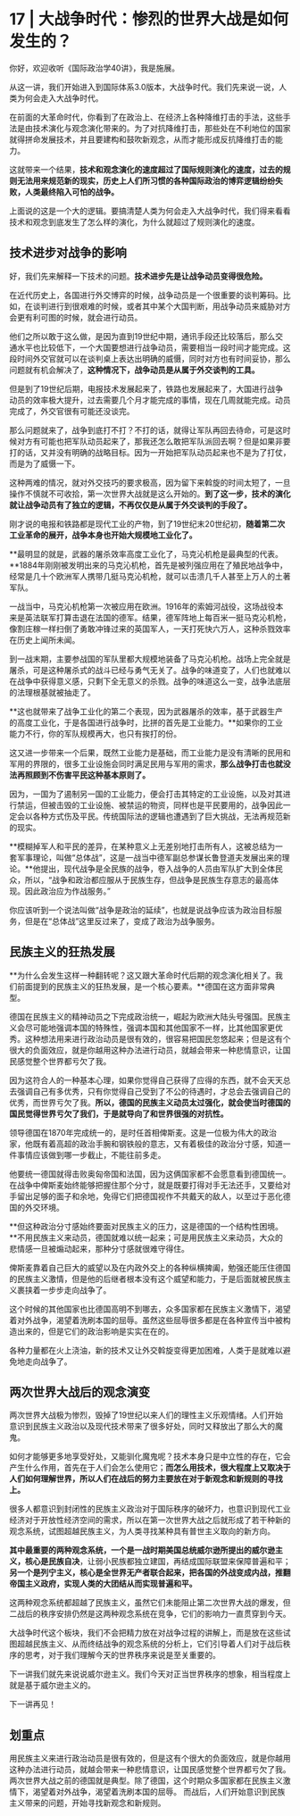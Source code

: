 # 17 | 大战争时代：惨烈的世界大战是如何发生的？

你好，欢迎收听《国际政治学40讲》，我是施展。

从这一讲，我们开始进入到国际体系3.0版本，大战争时代。我们先来说一说，人类为何会走入大战争时代。

在前面的大革命时代，你看到了在政治上、在经济上各种降维打击的手法，这些手法是由技术演化与观念演化带来的。为了对抗降维打击，那些处在不利地位的国家就得拼命发展技术，并且要建构和鼓吹新观念，从而才能形成反抗降维打击的能力。

这就带来一个结果，**技术和观念演化的速度超过了国际规则演化的速度，过去的规则无法用来规范新的现实，历史上人们所习惯的各种国际政治的博弈逻辑纷纷失败，人类最终陷入可怕的战争。**

上面说的这是一个大的逻辑。要搞清楚人类为何会走入大战争时代，我们得来看看技术和观念到底发生了怎么样的演化，为什么就超过了规则演化的速度。

## 技术进步对战争的影响

好，我们先来解释一下技术的问题。**技术进步先是让战争动员变得很危险。**

在近代历史上，各国进行外交博弈的时候，战争动员是一个很重要的谈判筹码。比如，在谈判进行到很艰难的时候，或者其中某个大国判断，用战争动员来威胁对方会更有利可图的时候，就会进行动员。

他们之所以敢于这么做，是因为直到19世纪中期，通讯手段还比较落后，那么交通水平也比较低下，一个大国要想进行战争动员，需要相当一段时间才能完成。这段时间外交官就可以在谈判桌上表达出明确的威慑，同时对方也有时间妥协，那么问题就有机会解决了，**这种情况下，战争动员是从属于外交谈判的工具。**

但是到了19世纪后期，电报技术发展起来了，铁路也发展起来了，大国进行战争动员的效率极大提升，过去需要几个月才能完成的事情，现在几周就能完成。动员完成了，外交官很有可能还没谈完。

那么问题就来了，战争到底打不打？不打的话，就得让军队再回去待命，可是这时候对方有可能也把军队动员起来了，那我还怎么敢把军队派回去啊？但是如果非要打的话，又并没有明确的战略目标。因为一开始把军队动员起来也不是为了打仗，而是为了威慑一下。

这种两难的情况，就对外交技巧的要求极高，因为留下来斡旋的时间太短了，一旦操作不慎就不可收拾，第一次世界大战就是这么开始的。**到了这一步，技术的演化就让战争动员有了独立的逻辑，不再仅仅是从属于外交谈判的手段了。**

刚才说的电报和铁路都是现代工业的产物，到了19世纪末20世纪初，**随着第二次工业革命的展开，战争本身也开始大规模地工业化了。**

**最明显的就是，武器的屠杀效率高度工业化了，马克沁机枪是最典型的代表。**1884年刚刚被发明出来的马克沁机枪，首先是被列强应用在了殖民地战争中，经常是几十个欧洲军人携带几挺马克沁机枪，就可以击溃几千人甚至上万人的土著军队。

一战当中，马克沁机枪第一次被应用在欧洲。1916年的索姆河战役，这场战役本来是英法联军打算击退在法国的德军。结果，德军阵地上每百米一挺马克沁机枪，像割庄稼一样扫倒了勇敢冲锋过来的英国军人，一天打死快六万人，这种杀戮效率在历史上闻所未闻。

到一战末期，主要参战国的军队里都大规模地装备了马克沁机枪。战场上完全就是屠杀，可是这种屠杀式的战斗已经与勇气无关了。战争的味道变了，人们也就难以在战争中获得意义感，只剩下全无意义的杀戮。战争的味道这么一变，战争法底层的法理根基就被抽走了。

**这也就带来了战争工业化的第二个表现，因为武器屠杀的效率，基于武器生产的高度工业化，于是各国进行战争时，比拼的首先是工业能力。**如果你的工业能力不行，你的军队规模再大，也只有挨打的份。

这又进一步带来一个后果，既然工业能力是基础，而工业能力是没有清晰的民用和军用的界限的，很多工业设施会同时满足民用与军用的需求，**那么战争打击也就没法再照顾到不伤害平民这种基本原则了。**

因为，一国为了遏制另一国的工业能力，便会打击其特定的工业设施，以及对其进行禁运，但被击毁的工业设施、被禁运的物资，同样也是平民要用的，战争因此一定会以各种方式伤及平民。传统国际法的逻辑也遭遇到了巨大挑战，无法再规范新的现实。

**模糊掉军人和平民的差异，在某种意义上无差别地打击所有人，这被总结为一套军事理论，叫做“总体战”，这是一战当中德军副总参谋长鲁登道夫发展出来的理论。**他提出，现代战争是全民族的战争，卷入战争的人员由军队扩大到全体民众，所以，“战争和政治都应服从于民族生存，但战争是民族生存意志的最高体现。因此政治应为作战服务。”

你应该听到一个说法叫做“战争是政治的延续”，也就是说战争应该为政治目标服务，但是在“总体战”这里反过来了，变成了政治为战争服务。

## 民族主义的狂热发展

**为什么会发生这样一种翻转呢？这又跟大革命时代后期的观念演化相关了。我们前面提到的民族主义的狂热发展，是一个核心要素。**德国在这方面非常典型。

德国在民族主义的精神动员之下完成政治统一，崛起为欧洲大陆头号强国。民族主义会尽可能地强调本国的特殊性，强调本国和其他国家不一样，比其他国家更优秀。这种想法用来进行政治动员是很有效的，很容易把国民忽悠起来；但是这有个很大的负面效应，就是你越用这种办法进行动员，就越会带来一种悲情意识，让国民感觉整个世界都亏欠了我。

因为这符合人的一种基本心理，如果你觉得自己获得了应得的东西，就不会天天总去强调自己有多优秀，只有你觉得自己受到了不公的待遇时，才总会去强调自己的优秀，而世界亏欠了我。**所以，德国的民族主义动员太过强化，就会使当时德国的国民觉得世界亏欠了我们，于是就导向了和世界很强的对抗性。**

领导德国在1870年完成统一的，是时任首相俾斯麦。这是一位极为伟大的政治家，他既有着高超的政治手腕和钢铁般的意志，又有着极佳的政治分寸感，知道一件事情应该做到哪一步截止，不能往前多走。

他要统一德国就得击败奥匈帝国和法国，因为这俩国家都不会愿意看到德国统一。在战争中俾斯麦始终能够把握住那个分寸，就是既要打得对手无法还手，又要给对手留出足够的面子和余地，免得它们把德国视作不共戴天的敌人，以至过于恶化德国的外交环境。

**但这种政治分寸感始终要面对民族主义的压力，这是德国的一个结构性困境。**不用民族主义来动员，德国就难以统一起来；可是用民族主义来动员，大众的悲情感一旦被煽动起来，那种分寸感就很难守得住。

俾斯麦靠着自己巨大的威望以及在内政外交上的各种纵横捭阖，勉强还能压住德国的民族主义激情，但是他的后继者根本没有这个威望和能力，于是后面就被民族主义裹挟着一步步走向战争了。

这个时候的其他国家也比德国高明不到哪去，众多国家都在民族主义激情下，渴望着对外战争，渴望着洗刷本国的屈辱。虽然这些屈辱很多都是在各种宣传当中被构造出来的，但是它们的政治影响是实实在在的。

各种力量都在火上浇油，新的技术又让外交斡旋变得更加困难，人类于是就难以避免地走向战争了。

## 两次世界大战后的观念演变

两次世界大战极为惨烈，毁掉了19世纪以来人们的理性主义乐观情绪。人们开始意识到民族主义政治以及现代技术带来了很多好处，同时又释放出了那么大的魔鬼。

如何才能够更多地享受好处，又能驯化魔鬼呢？技术本身只是中立性的存在，它会产生什么作用，首先在于人们会怎么使用它；**而怎么用技术，很大程度上又取决于人们如何理解世界，所以人们在战后的努力主要放在对于新观念和新规则的寻找上。**

很多人都意识到封闭性的民族主义政治对于国际秩序的破坏力，也意识到现代工业经济对于开放性经济空间的需求，所以在第一次世界大战之后就形成了若干种新的观念系统，试图超越民族主义，为人类寻找某种具有普世主义取向的新方向。

**其中最重要的两种观念系统，一个是一战时期美国总统威尔逊所提出的威尔逊主义，核心是民族自决**，让弱小民族都独立建国，再结成国际联盟来保障普遍和平；**另一个是列宁主义，核心是全世界无产者联合起来，把各国的外战变成内战，推翻帝国主义政府，实现人类的大团结从而实现普遍和平。**

这两种观念系统都超越了民族主义，虽然它们未能阻止第二次世界大战的爆发，但二战后的秩序安排仍然是这两种观念系统在竞争，它们的影响力一直贯穿到今天。

大战争时代这个板块，我们不会把精力放在对战争过程的讲解上，而是放在这些试图超越民族主义、从而终结战争的观念系统的分析上，它们引导着人们对于战后秩序的思考，对于我们理解今天的世界秩序来说是至关重要的。

下一讲我们就先来说说威尔逊主义。我们今天对正当世界秩序的想象，相当程度上就是基于威尔逊主义的。

下一讲再见！


## 划重点

用民族主义来进行政治动员是很有效的，但是这有个很大的负面效应，就是你越用这种办法进行动员，就越会带来一种悲情意识，让国民感觉整个世界都亏欠了我。 两次世界大战之前的德国就是典型。除了德国，这个时期众多国家都在民族主义激情下，渴望着对外战争，渴望着洗刷本国的屈辱。 而战后，人们开始意识到民族主义带来的问题，开始寻找新观念和新规则。

